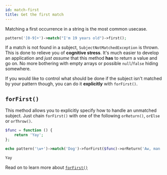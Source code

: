 ```yaml
---
id: match-first
title: Get the first match
---
```


Matching a first occurrence in a string is the most common usecase.

```php
pattern('[0-9]+')->match("I'm 19 years old")->first();
```

If a match is not found in a subject, `SubjectNotMatchedException` is thrown. This is done to relieve you of 
**cognitive stress**. It's much easier to develop an application and *just assume* that this method **has** to return
a value and go on. No more bothering  with empty arrays or possible `null`/`false` hiding somewhere.

If you would like to control what should be done if the subject isn't matched by your pattern though, 
you can do it **explicitly** with `forFirst()`.

## `forFirst()`

This method allows you to explicitly specify how to handle an unmatched subject. Just chain `forFirst()` with
one of the following `orReturn()`, `orElse` or `orThrow()`.

```php
$func = function () {
    return 'Yay';
};

echo pattern('\w+')->match('Dog')->forFirst($func)->orReturn('Aw, man :/');
```
```bash
Yay
```

Read on to learn more about [`forFirst()`](match-for-first.md)
